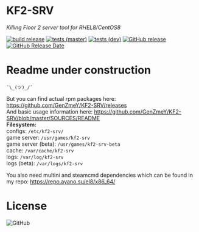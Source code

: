 # KF2-SRV
*Killing Floor 2 server tool for RHEL8/CentOS8*

[![build release](https://github.com/GenZmeY/KF2-SRV/workflows/build%20release/badge.svg)](https://github.com/GenZmeY/KF2-SRV/actions?query=workflow%3A%22build+release%22)
[![tests (master)](https://github.com/GenZmeY/KF2-SRV/workflows/tests%20(master)/badge.svg?branch=master)](https://github.com/GenZmeY/KF2-SRV/actions?query=workflow%3A%22tests+%28master%29%22)
[![tests (dev)](https://github.com/GenZmeY/KF2-SRV/workflows/tests%20(dev)/badge.svg?branch=dev)](https://github.com/GenZmeY/KF2-SRV/actions?query=workflow%3A%22tests+%28dev%29%22)
[![GitHub release](https://img.shields.io/github/v/release/genzmey/KF2-SRV)](https://github.com/genzmey/KF2-SRV/releases/latest)
[![GitHub Release Date](https://img.shields.io/github/release-date/genzmey/KF2-SRV)](https://github.com/genzmey/KF2-SRV/releases/latest)

# Readme under construction
`¯\_(ツ)_/¯`

But you can find actual rpm packages here: https://github.com/GenZmeY/KF2-SRV/releases  
And basic usage information here: https://github.com/GenZmeY/KF2-SRV/blob/master/SOURCES/README  
**Filesystem:**  
configs: `/etc/kf2-srv/`  
game server: `/usr/games/kf2-srv`  
game server (beta): `/usr/games/kf2-srv-beta`  
cache: `/var/cache/kf2-srv`  
logs: `/var/log/kf2-srv`  
logs (beta): `/var/logs/kf2-srv`  

You also need multini and steamcmd dependencies which can be found in my repo: https://repo.ayano.su/el8/x86_64/  

# License
![GitHub](https://img.shields.io/github/license/genzmey/KF2-SRV)
